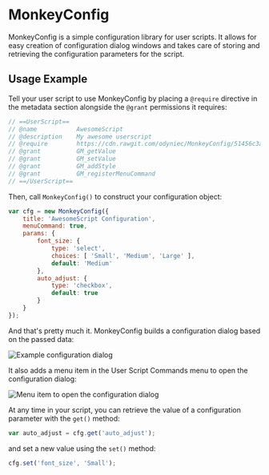 MonkeyConfig
============

MonkeyConfig is a simple configuration library for user scripts. It allows for
easy creation of configuration dialog windows and takes care of storing and
retrieving the configuration parameters for the script.

Usage Example
-------------

Tell your user script to use MonkeyConfig by placing a `@require` directive in
the metadata section alongside the `@grant` permissions it requires:

```javascript
// ==UserScript==
// @name           AwesomeScript
// @description    My awesome userscript
// @require        https://cdn.rawgit.com/odyniec/MonkeyConfig/51456c3a36b9b6febe61d1351de16466c90695d2/monkeyconfig.js
// @grant          GM_getValue
// @grant          GM_setValue
// @grant          GM_addStyle
// @grant          GM_registerMenuCommand
// ==/UserScript==
```

Then, call `MonkeyConfig()` to construct your configuration object:

```javascript
var cfg = new MonkeyConfig({
    title: 'AwesomeScript Configuration',
    menuCommand: true,
    params: {
        font_size: {
            type: 'select',
            choices: [ 'Small', 'Medium', 'Large' ],
            default: 'Medium'
        },
        auto_adjust: {
            type: 'checkbox',
            default: true
        }
    }
});
```

And that's pretty much it. MonkeyConfig builds a configuration dialog based on
the passed data:

<!--
![Example configuration dialog](http://wwwtest.odyniec.net/projects/monkeyconfig/dialog.png)
-->
![Example configuration dialog](http://img691.imageshack.us/img691/6382/dialogs.png)

It also adds a menu item in the User Script Commands menu to open the
configuration dialog:

<!--
![Menu item to open the configuration dialog](http://wwwtest.odyniec.net/projects/monkeyconfig/menu_item.png)
-->
![Menu item to open the configuration dialog](http://img651.imageshack.us/img651/325/menuitemopc.png)

At any time in your script, you can retrieve the value of a configuration
parameter with the `get()` method:

```javascript
var auto_adjust = cfg.get('auto_adjust');
```

and set a new value using the `set()` method:

```javascript
cfg.set('font_size', 'Small');
```
